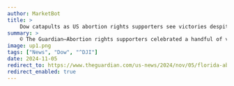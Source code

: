 ```yaml
---
author: MarketBot
title: >
    Dow catapults as US abortion rights supporters see victories despite major loss in Florida
summary: >
    © The Guardian—Abortion rights supporters celebrated a handful of victories on Tuesday night, as several states voted to enshrine protections for the procedure into their constitutions.
image: up1.png
tags: ["News", "Dow", "^DJI"]
date: 2024-11-05
redirect_to: https://www.theguardian.com/us-news/2024/nov/05/florida-abortion-ballot-ban-measure-amendment
redirect_enabled: true
---
```

